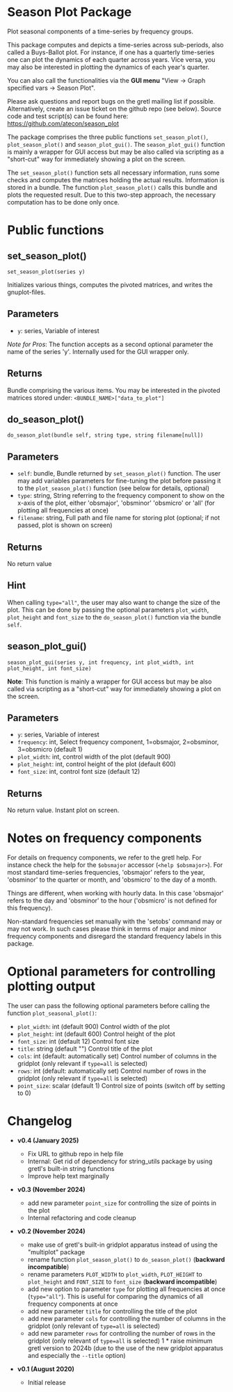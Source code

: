 # Season Plot Package

Plot seasonal components of a time-series by frequency groups.

This package computes and depicts a time-series across sub-periods, also called a Buys-Ballot plot. For instance, if one has a quarterly time-series one can plot the dynamics of each quarter across years. Vice versa, you may also be interested in plotting the dynamics of each year's quarter.

You can also call the functionalities via the **GUI menu** "View -> Graph specified vars -> Season Plot".

Please ask questions and report bugs on the gretl mailing list if possible. Alternatively, create an issue ticket on the github repo (see below).
Source code and test script(s) can be found here:
https://github.com/atecon/season_plot

The package comprises the three public functions `set_season_plot()`, `plot_season_plot()` and `season_plot_gui()`. The `season_plot_gui()` function is mainly a wrapper for GUI access but may be also called via scripting as a "short-cut" way for immediately showing a plot on the screen.

The `set_season_plot()` function sets all necessary information, runs some checks and computes the matrices holding the actual results. Information is stored in a bundle. The function `plot_season_plot()` calls this bundle and plots the requested result. Due to this two-step approach, the necessary computation has to be done only once.

# Public functions

## set_season_plot()
```
set_season_plot(series y)
```

Initializes various things, computes the pivoted matrices, and writes the gnuplot-files.

## Parameters

- `y`: series, Variable of interest

*Note for Pros*: The function accepts as a second optional parameter the name of the series 'y'. Internally used for the GUI wrapper only.

## Returns

Bundle comprising the various items. You may be interested in the pivoted matrices stored under: `<BUNDLE_NAME>["data_to_plot"]`


## do_season_plot()

```
do_season_plot(bundle self, string type, string filename[null])
```

## Parameters

- `self`: bundle, Bundle returned by `set_season_plot()` function. The user may add variables parameters for fine-tuning the plot before passing it to the `plot_season_plot()` function (see below for details, optional)
- `type`: string, String referring to the frequency component to show on the x-axis of the plot, either 'obsmajor', 'obsminor' 'obsmicro' or 'all' (for plotting all frequencies at once)
- `filename`: string, Full path and file name for storing plot (optional; if not passed, plot is shown on screen)

## Returns

No return value


## Hint

When calling `type="all"`, the user may also want to change the size of the plot. This can be done by passing the optional parameters `plot_width`, `plot_height` and `font_size` to the `do_season_plot()` function via the bundle `self`.


## season_plot_gui()

```
season_plot_gui(series y, int frequency, int plot_width, int plot_height, int font_size)
```

**Note**: This function is mainly a wrapper for GUI access but may be also called via scripting as a "short-cut" way for immediately showing a plot on the screen.

## Parameters

- `y`: series, Variable of interest
- `frequency`: int, Select frequency component, 1=obsmajor, 2=obsminor, 3=obsmicro (default 1)
- `plot_width`: int, control width of the plot (default 900)
- `plot_height`: int, control height of the plot (default 600)
- `font_size`: int, control font size (default 12)

## Returns

No return value. Instant plot on screen.

# Notes on frequency components

For details on frequency components, we refer to the gretl help. For instance check the help for the `$obsmajor` accessor (`<help $obsmajor>`). For most standard time-series frequencies, 'obsmajor' refers to the year, 'obsminor' to the quarter or month, and 'obsmicro' to the day of a month.

Things are different, when working with hourly data. In this case 'obsmajor' refers to the day and 'obsminor' to the hour ('obsmicro' is not defined for this frequency).

Non-standard frequencies set manually with the 'setobs' command may or may not work. In such cases please think in terms of major and minor frequency components and disregard the standard frequency labels in this package.

# Optional parameters for controlling plotting output

The user can pass the following optional parameters before calling the function `plot_seasonal_plot()`:

- `plot_width`: int (default 900) Control width of the plot
- `plot_height`: int (default 600) Control height of the plot
- `font_size`: int (default 12) Control font size
- `title`: string (default "") Control title of the plot
- `cols`: int (default: automatically set) Control number of columns in the gridplot (only relevant if `type=all` is selected)
- `rows`: int (default: automatically set) Control number of rows in the gridplot (only relevant if `type=all` is selected)
- `point_size`: scalar (default 1) Control size of points (switch off by setting to 0)



# Changelog

* **v0.4 (January 2025)**
	* Fix URL to github repo in help file
	* Internal: Get rid of dependency for string_utils package by using gretl's built-in string functions
	* Improve help text marginally

* **v0.3 (November 2024)**
	* add new parameter `point_size` for controlling the size of points in the plot
	* Internal refactoring and code cleanup

* **v0.2 (November 2024)**
    * make use of gretl's built-in gridplot apparatus instead of using the "multiplot" package
	* rename function `plot_season_plot()` to `do_season_plot()` (**backward incompatible**)
	* rename parameters `PLOT_WIDTH` to `plot_width`, `PLOT_HEIGHT` to `plot_height` and `FONT_SIZE` to `font_size` (**backward incompatible**)
	* add new option to parameter `type` for plotting all frequencies at once (`type="all"`). This is useful for comparing the dynamics of all frequency components at once
	* add new parameter `title` for controlling the title of the plot
	* add new parameter `cols` for controlling the number of columns in the gridplot (only relevant of `type=all` is selected)
	* add new parameter `rows` for controlling the number of rows in the gridplot (only relevant of `type=all` is selected)
1	* raise minimum gretl version to 2024b (due to the use of the new gridplot apparatus and especially the `--title` option)

* **v0.1 (August 2020)**
    * Initial release